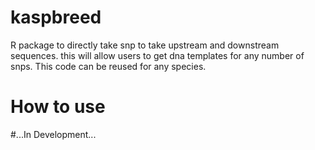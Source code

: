 # kaspbreed
R package to directly take snp to take upstream and downstream sequences. this will allow users to get dna templates for any number of snps. This code can be reused for any species. 


# How to use


#...In Development...




